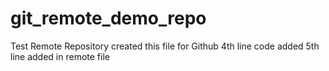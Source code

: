 # git_remote_demo_repo
Test Remote Repository
created this file for Github
4th line code added 
5th line added in remote file 
